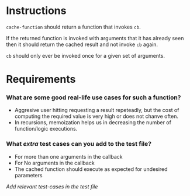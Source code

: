 # Instructions

`cache-function` should return a function that invokes `cb`.

If the returned function is invoked with arguments that it has already seen
then it should return the cached result and not invoke `cb` again.

`cb` should only ever be invoked once for a given set of arguments.

# Requirements

### **What are some good real-life use cases for such a function?**
- Aggresive user hitting requesting a result repeteadly, but the cost of computing the required value is very high or does not chanve often.
- In recursions, memoization helps us in decreasing the number of function/logic executions.

### **What *extra* test cases can you add to the test file?**
- For more than one arguments in the callback
- For No arguments in the callback
- The cached function should execute as expected for undesired parameters

*Add relevant test-cases in the test file*